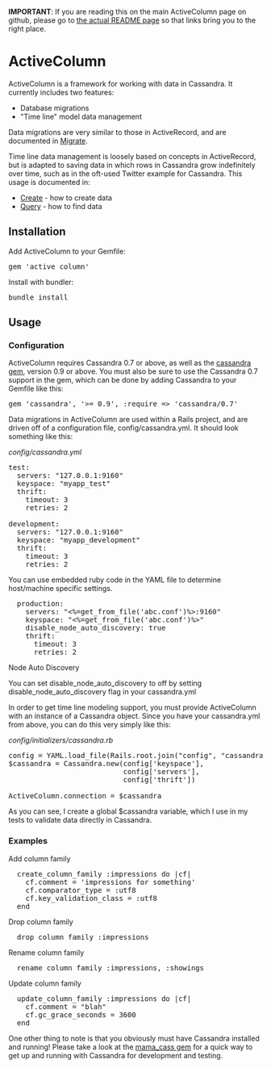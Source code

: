 **IMPORTANT**: If you are reading this on the main ActiveColumn page on github, please go to
[the actual README page](./active_column/blob/master/README.md) so that links bring you to the right place.

# ActiveColumn

ActiveColumn is a framework for working with data in Cassandra.  It currently includes two features:

- Database migrations
- "Time line" model data management

Data migrations are very similar to those in ActiveRecord, and are documented in [Migrate](./docs/Migrate.md).

Time line data management is loosely based on concepts in ActiveRecord, but is adapted to saving data in which rows in
Cassandra grow indefinitely over time, such as in the oft-used Twitter example for Cassandra.  This usage is documented
in:

- [Create](./docs/Create.md) - how to create data
- [Query](./docs/Query.md) - how to find data

## Installation

Add ActiveColumn to your Gemfile:
<pre>
gem 'active_column'
</pre>

Install with bundler:
<pre>
bundle install
</pre>

## Usage

### Configuration

ActiveColumn requires Cassandra 0.7 or above, as well as the [cassandra gem](https://github.com/fauna/cassandra),
version 0.9 or above.  You must also be sure to use the Cassandra 0.7 support in the gem, which can be done by
adding Cassandra to your Gemfile like this:
<pre>
gem 'cassandra', '>= 0.9', :require => 'cassandra/0.7'
</pre>

Data migrations in ActiveColumn are used within a Rails project, and are driven off of a configuration file,
config/cassandra.yml.  It should look something like this:

_config/cassandra.yml_
<pre>
test:
  servers: "127.0.0.1:9160"
  keyspace: "myapp_test"
  thrift:
    timeout: 3
    retries: 2

development:
  servers: "127.0.0.1:9160"
  keyspace: "myapp_development"
  thrift:
    timeout: 3
    retries: 2
</pre>

You can use embedded ruby code in the YAML file to determine host/machine specific settings.

<pre>
  production:
    servers: "&lt;%=get_from_file('abc.conf')%&gt;:9160"
    keyspace: "&lt;%=get_from_file('abc.conf')%&gt;"
    disable_node_auto_discovery: true
    thrift:
      timeout: 3
      retries: 2
</pre>

Node Auto Discovery

You can set disable_node_auto_discovery to off by setting disable_node_auto_discovery flag in your cassandra.yml

In order to get time line modeling support, you must provide ActiveColumn with an instance of a Cassandra object.
Since you have your cassandra.yml from above, you can do this very simply like this:


_config/initializers/cassandra.rb_
<pre>
config = YAML.load_file(Rails.root.join("config", "cassandra.yml"))[Rails.env]
$cassandra = Cassandra.new(config['keyspace'],
                           config['servers'],
                           config['thrift'])

ActiveColumn.connection = $cassandra
</pre>

As you can see, I create a global $cassandra variable, which I use in my tests to validate data directly in Cassandra.

### Examples

Add column family
<pre>
  create_column_family :impressions do |cf|
    cf.comment = 'impressions for something'
    cf.comparator_type = :utf8 
    cf.key_validation_class = :utf8 
  end
</pre>

Drop column family
<pre>
  drop_column_family :impressions
</pre>

Rename column family
<pre>
  rename_column_family :impressions, :showings
</pre>

Update column family
<pre>
  update_column_family :impressions do |cf|
    cf.comment = "blah"
    cf.gc_grace_seconds = 3600
  end
</pre>

One other thing to note is that you obviously must have Cassandra installed and running!  Please take a look at the
[mama_cass gem](https://github.com/carbonfive/mama_cass) for a quick way to get up and running with Cassandra for
development and testing.
